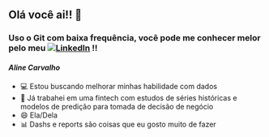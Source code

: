 ## Olá você ai!! 👋

### Uso o Git com baixa frequência, você pode me conhecer melor pelo meu  <a href="https://www.linkedin.com/in/alineacs/"><img src="https://img.shields.io/badge/-LinkedIn-blue?style=flat-square&logo=Linkedin&logoColor=white" alt="LinkedIn"></a> !!

#### _Aline Carvalho_
- 💻 Estou buscando melhorar minhas habilidade com dados
- 💸 Já trabahei em uma fintech com estudos de séries históricas e modelos de predição para tomada de decisão de negócio
- 😄 Ela/Dela
- 📊 Dashs e reports são coisas que eu gosto muito de fazer 
 
<!--
**alineacs/alineacs** is a ✨ _special_ ✨ repository because its `README.md` (this file) appears on your GitHub profile.

Here are some ideas to get you started:

- 🔭 I’m currently working on ...
- 🌱 I’m currently learning ...
- 👯 I’m looking to collaborate on ...
- 🤔 I’m looking for help with ...
- 💬 Ask me about ...
- 📫 How to reach me: ...
- 😄 Pronouns: ...
- ⚡ Fun fact: ...
-->

